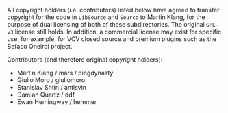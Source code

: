 All copyright holders (i.e. contributors) listed below have agreed to transfer copyright for the code in `LibSource` and `Source` to Martin Klang, for the purpose of dual licensing of both of these subdirectories. The original `GPL-v3` license still holds. In addition, a commercial license may exist for specific use, for example, for VCV closed source and premium plugins such as the Befaco Oneiroi project.

Contributors (and therefore original copyright holders):

* Martin Klang / mars / pingdynasty 
* Giulio Moro / giuliomoro 
* Stanislav Shtin / antisvin
* Damian Quartz / ddf
* Ewan Hemingway / hemmer
